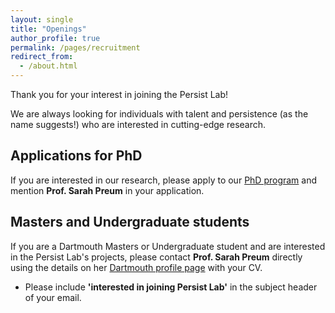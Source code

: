 ```yaml
---
layout: single
title: "Openings"
author_profile: true
permalink: /pages/recruitment
redirect_from: 
  - /about.html
---
```


Thank you for your interest in joining the Persist Lab!

We are always looking for individuals with talent and persistence (as the name suggests!) who are interested in cutting-edge research.

<!---
## Postdoctoral researchers
We are exploring promising research areas and are keen to recruit exceptional researchers. The lab offers a collaborative and supportive environment for researchers. 

If you are interested, please contact **Prof. Sarah Preum** directly using the details on her [Dartmouth profile page](https://web.cs.dartmouth.edu/people/sarah-masud-preum).
--->


## Applications for PhD
If you are interested in our research, please apply to our [PhD program](https://web.cs.dartmouth.edu/news/2020/10/join-our-phd-program) and mention **Prof. Sarah Preum** in your application.


## Masters and Undergraduate students
 If you are a Dartmouth Masters or Undergraduate student and are interested in the Persist Lab's projects, please contact **Prof. Sarah Preum** directly using the details on her [Dartmouth profile page](https://web.cs.dartmouth.edu/people/sarah-masud-preum) with your CV.

* Please include **'interested in joining Persist Lab'** in the subject header of your email. 
 
